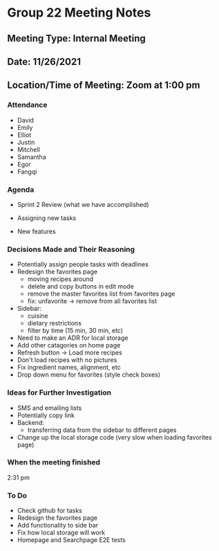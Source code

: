 # <team name> Group 22 Meeting Notes

## Meeting Type: Internal Meeting

## Date: 11/26/2021

## Location/Time of Meeting: Zoom at 1:00 pm

### Attendance

- David
- Emily
- Elliot
- Justin
- Mitchell
- Samantha
- Egor
- Fangqi

### Agenda

- Sprint 2 Review (what we have accomplished)

- Assigning new tasks

- New features

### Decisions Made and Their Reasoning

- Potentially assign people tasks with deadlines
- Redesign the favorites page
  - moving recipes around
  - delete and copy buttons in edit mode
  - remove the master favorites list from favorites page
  - fix: unfavorite -> remove from all favorites list
- Sidebar:
  - cuisine
  - dietary restrictions
  - filter by time (15 min, 30 min, etc)
- Need to make an ADR for local storage
- Add other catagories on home page
- Refresh button -> Load more recipes
- Don't load recipes with no pictures
- Fix ingredient names, alignment, etc
- Drop down menu for favorites (style check boxes)

### Ideas for Further Investigation

- SMS and emailing lists
- Potentially copy link
- Backend:
  - transferring data from the sidebar to different pages
- Change up the local storage code (very slow when loading favorites page)

### When the meeting finished

2:31 pm

### To Do

- Check github for tasks
- Redesign the favorites page
- Add functionality to side bar
- Fix how local storage will work
- Homepage and Searchpage E2E tests
